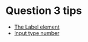 # Question 3 tips

- [The Label element](https://developer.mozilla.org/en-US/docs/Web/HTML/Element/label)
- [Input type number](https://developer.mozilla.org/en-US/docs/Web/HTML/Element/input/number)

